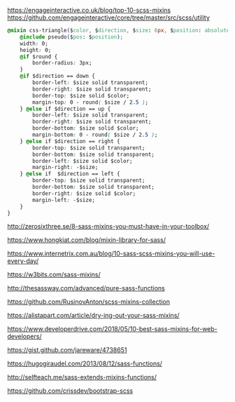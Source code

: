 https://engageinteractive.co.uk/blog/top-10-scss-mixins
https://github.com/engageinteractive/core/tree/master/src/scss/utility

``` css
@mixin css-triangle($color, $direction, $size: 6px, $position: absolute, $round: false){
    @include pseudo($pos: $position);
    width: 0;
    height: 0;
    @if $round {
        border-radius: 3px;
    }
    @if $direction == down {
        border-left: $size solid transparent;
        border-right: $size solid transparent;
        border-top: $size solid $color;
        margin-top: 0 - round( $size / 2.5 );
    } @else if $direction == up {
        border-left: $size solid transparent;
        border-right: $size solid transparent;
        border-bottom: $size solid $color;
        margin-bottom: 0 - round( $size / 2.5 );
    } @else if $direction == right {
        border-top: $size solid transparent;
        border-bottom: $size solid transparent;
        border-left: $size solid $color;
        margin-right: -$size;
    } @else if  $direction == left {
        border-top: $size solid transparent;
        border-bottom: $size solid transparent;
        border-right: $size solid $color;
        margin-left: -$size;
    }
}
```

http://zerosixthree.se/8-sass-mixins-you-must-have-in-your-toolbox/

https://www.hongkiat.com/blog/mixin-library-for-sass/

https://www.internetrix.com.au/blog/10-sass-scss-mixins-you-will-use-every-day/

https://w3bits.com/sass-mixins/

http://thesassway.com/advanced/pure-sass-functions

https://github.com/RusinovAnton/scss-mixins-collection

https://alistapart.com/article/dry-ing-out-your-sass-mixins/

https://www.developerdrive.com/2018/05/10-best-sass-mixins-for-web-developers/


https://gist.github.com/jareware/4738651

https://hugogiraudel.com/2013/08/12/sass-functions/

http://selfteach.me/sass-extends-mixins-functions/

https://github.com/crissdev/bootstrap-scss
